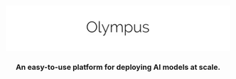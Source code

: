 ![Alt Olympyus](olympus_logo.png "Olympus")
<h3 align='center'>An easy-to-use platform for deploying AI models at scale.</h3>
